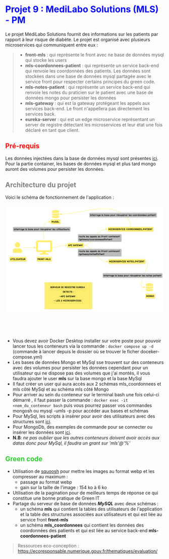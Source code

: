 # <span style="color: blue;"> Projet 9 : MediLabo Solutions (MLS) - PM</span>

Le projet MédiLabo Solutions fournit des informations sur les patients par rapport à leur risque de diabète.
Le projet est organisé avec plusieurs microservices qui communiquent entre eux :
>- **front-mls** : qui représente le front avec ne base de données mysql qui stocke les users
>- **mls-coordonnees-patient** : qui représente un service back-end qui renvoie les coordonnées des patients. 
>Les données sont stockées dans une base de données mysql partagée avec le service front pour respecter certains principes du green code.
>- **mls-notes-patient** : qui représente un service back-end qui renvoie les notes du praticien sur le patient avec une base de données mongo pour persister les données
>- **mls-gateway** : qui est la gateway protégeant les appels aux services back-end. Le front n'appellera pas directement les services back.
>- **eureka-server** : qui est un edge microservice représentant un server de registre détectant les microservices et leur état une fois déclaré en tant que client.

## <span style="color: red;">Pré-requis</span>

Les données injectées dans la base de données mysql sont présentes [ici](./front-mls/data/data.sql).
Pour la partie container, les bases de données mysql et plus tard mongo auront des volumes pour persister les données.

## <span style="color: grey;">Architecture du projet</span>

Voici le schéma de fonctionnement de l'application :

![Architecture MLS](front-mls/src/main/resources/static/images/architecture_mls_pm.png "Architecture MLS")

## <span style="color: white;">Déploiement du projet</span> 

- Vous devez avoir Docker Desktop installer sur votre poste pour pouvoir lancer tous les conteneurs via la commande : `docker compose up -d` (commande à lancer depuis le dossier où se trouver le ficher doceker-compose.yml)
- Les bases de données Mongo et MySql sse trouvent sur des conteneurs avec des volumes pour persister les données cependant pour un utilisateur qui ne dispose pas des volumes que j'ai montés, il vous faudra ajouter le user **mls** sur la base mongo et la base MySql
- Il faut créer un user qui aura accès aux 2 schémas mls_coordonnees et mls côté MySql et au schéma mls côté Mongo
- Pour arriver au sein du conteneur sur le terminal bash une fois celui-ci démarré , il faut passer la commande : `docker exec -it <nom_du_conteneur bash` puis vous pourrez passer vos commandes mongosh ou mysql -umls -p pour accéder aux bases et schémas
- Pour MySql, les scripts à insérer pour avoir des utilisateurs avec des structures sont [ici](./front-mls/data/data.sql).
- Pour MongoDb, des exemples de commande pour se connecter ou insérer les données sont [ici](./front-mls/data/mongo_scripts.txt).
- **N.B**: _ne pas oublier que les autres conteneurs doivent avoir accès aux datas donc pour MySql, il faudra un grant sur 'mls'@'%'_

## <span style="color: limegreen;">Green code</span>

- Utilisation de [squoosh](https://squoosh.app/) pour mettre les images au format webp et les compresser au maximum :
  - passage au format webp
  - gain sur la taille de l'image : 154 ko à 6 ko
- Utilisation de la pagination pour de meilleurs temps de réponse ce qui constitue une bonne pratique de Green IT
- Partage du serveur de base de données _**MySQL**_ avec deux schémas :
  - un schéma **mls** qui contient la tables des utilisateurs de l'application et la table des structures associées aux utilisateurs et qui est liée au service front **front-mls**
  - un schéma **mls_coordonnees** qui contient les données des coordonnées des patients et qui est liée au service back-end **mls-coordonnees-patient**

>Ressources eco-conception : https://ecoresponsable.numerique.gouv.fr/thematiques/evaluation/
